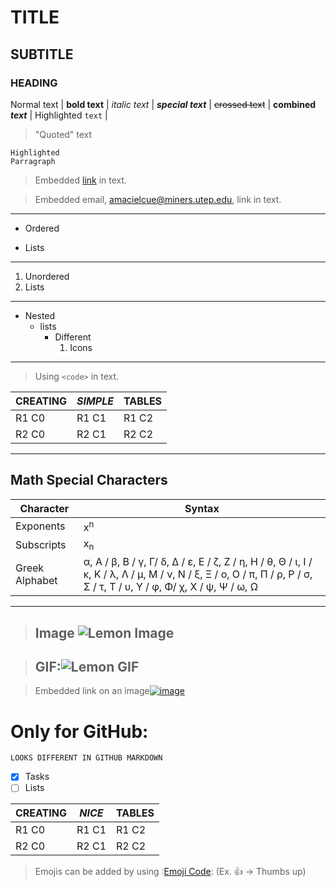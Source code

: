 # TITLE
## SUBTITLE
### HEADING
Normal text | __bold text__ | *italic text* | ***special text*** | ~~crossed text~~ | **combined _text_** | Highlighted `text` | 
>"Quoted" text
``` 
Highlighted 
Parragraph
```
>Embedded [link](https://help.github.com/en/github/writing-on-github/basic-writing-and-formatting-syntax) in text.

>Embedded email, <amacielcue@miners.utep.edu>, link in text.

***
- Ordered
* Lists
***
1. Unordered
1.  Lists
***
- Nested
    * lists
        + Different
            1. Icons
***

>Using `<code>` in text.

CREATING | _SIMPLE_ | TABLES
---------- | ---------- | ----------
R1 C0 | R1 C1 | R1 C2
R2 C0 | R2 C1 | R2 C2
***


## **Math Special Characters**

__Character__ | __Syntax__
------------- | ------------
Exponents | x<sup>n</sup> 
Subscripts | x<sub>n</sub>
Greek Alphabet | &alpha;, &Alpha; / &beta;, &Beta; / &gamma;, &Gamma;/ &delta;, &Delta; / &epsilon;, &Epsilon; / &zeta;, &Zeta; / &eta;, &Eta; / &theta;, &Theta; / &iota;, &Iota; / &kappa;, &Kappa; / &lambda;, &Lambda; / &mu;, &Mu; / &nu;, &Nu; / &xi;, &Xi; / &omicron;, &Omicron; / &pi;, &Pi; / &rho;, &Rho; / &sigma;, &Sigma; / &tau;, &Tau; / &upsilon;, &Upsilon; / &phi;, &Phi;/ &chi;, &Chi; / &psi;, &Psi; / &omega;, &Omega; 
---

> ## **Image** ![Lemon Image](https://previews.123rf.com/images/el4anes/el4anes1807/el4anes180700031/105347702-lemon-with-sunglasses-cartoon-vector-illustration.jpg)

> ## **GIF**:![Lemon GIF](https://www.google.com/logos/doodles/2016/2016-doodle-fruit-games-day-4-5657433650233344-hp2x.gif)

> Embedded link on an image[![image](https://previews.123rf.com/images/el4anes/el4anes1807/el4anes180700031/105347702-lemon-with-sunglasses-cartoon-vector-illustration.jpg)](https://www.google.com/logos/doodles/2016/2016-doodle-fruit-games-day-4-5657433650233344-hp2x.gif)

# **Only for GitHub:**
```LOOKS DIFFERENT IN GITHUB MARKDOWN```


- [x] Tasks
- [ ] Lists

CREATING | *NICE* | TABLES
---------- | ---------- | ----------
R1 C0 | R1 C1 | R1 C2
R2 C0 | R2 C1 | R2 C2


> Emojis can be added by using :[Emoji Code](https://github.com/ikatyang/emoji-cheat-sheet/blob/master/README.md):  (Ex. :+1: -> Thumbs up)
